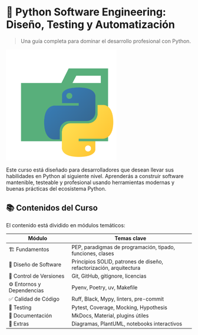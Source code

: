 # 🧠 Python Software Engineering: Diseño, Testing y Automatización

> Una guía completa para dominar el desarrollo profesional con Python.


<img src="images/python.svg" alt="Banner del Curso" width="300" >


Este curso está diseñado para desarrolladores que desean llevar sus habilidades en Python al siguiente nivel. Aprenderás a construir software mantenible, testeable y profesional usando herramientas modernas y buenas prácticas del ecosistema Python.



## 📚 Contenidos del Curso

El contenido está dividido en módulos temáticos:

| Módulo                    | Temas clave                                                                 |
|---------------------------|------------------------------------------------------------------------------|
| 🏗️ Fundamentos            | PEP, paradigmas de programación, tipado, funciones, clases                   |
| 🎯 Diseño de Software      | Principios SOLID, patrones de diseño, refactorización, arquitectura          |
| 🌿 Control de Versiones    | Git, GitHub, gitignore, licencias                                            |
| ⚙️ Entornos y Dependencias | Pyenv, Poetry, uv, Makefile                                                  |
| ✅ Calidad de Código       | Ruff, Black, Mypy, linters, pre-commit                                       |
| 🧪 Testing                 | Pytest, Coverage, Mocking, Hypothesis                                        |
| 📝 Documentación           | MkDocs, Material, plugins útiles                                             |
| 🎁 Extras                  | Diagramas, PlantUML, notebooks interactivos                                  |


